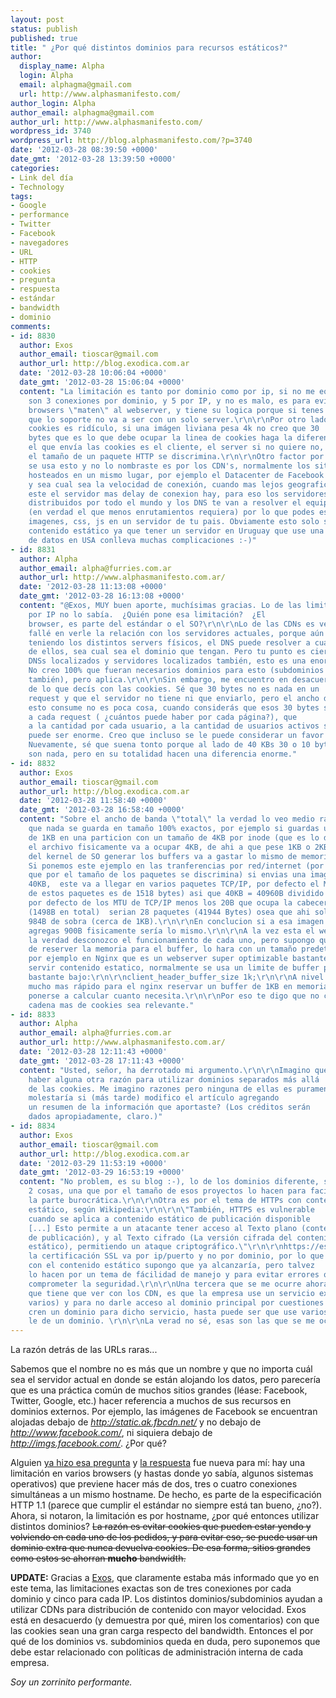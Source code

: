 ```yaml
---
layout: post
status: publish
published: true
title: " ¿Por qué distintos dominios para recursos estáticos?"
author:
  display_name: Alpha
  login: Alpha
  email: alphagma@gmail.com
  url: http://www.alphasmanifesto.com/
author_login: Alpha
author_email: alphagma@gmail.com
author_url: http://www.alphasmanifesto.com/
wordpress_id: 3740
wordpress_url: http://blog.alphasmanifesto.com/?p=3740
date: '2012-03-28 08:39:50 +0000'
date_gmt: '2012-03-28 13:39:50 +0000'
categories:
- Link del día
- Technology
tags:
- Google
- performance
- Twitter
- Facebook
- navegadores
- URL
- HTTP
- cookies
- pregunta
- respuesta
- estándar
- bandwidth
- dominio
comments:
- id: 8830
  author: Exos
  author_email: tioscar@gmail.com
  author_url: http://blog.exodica.com.ar
  date: '2012-03-28 10:06:04 +0000'
  date_gmt: '2012-03-28 15:06:04 +0000'
  content: "La limitación es tanto por dominio como por ip, si no me equivoco
    son 3 conexiones por dominio, y 5 por IP, y no es malo, es para evitar que los
    browsers \"maten\" al webserver, y tiene su logica porque si tenes una infraestructura
    que lo soporte no va a ser con un solo server.\r\n\r\nPor otro lado lo de las
    cookies es ridículo, si una imágen liviana pesa 4k no creo que 30
    bytes que es lo que debe ocupar la linea de cookies haga la diferencia, de hecho
    el que envía las cookies es el cliente, el server si no quiere no, y por
    el tamaño de un paquete HTTP se discrimina.\r\n\r\nOtro factor por lo que
    se usa esto y no lo nombraste es por los CDN's, normalmente los sitios se encuentran
    hosteados en un mismo lugar, por ejemplo el Datacenter de Facebook queda en USA
    y sea cual sea la velocidad de conexión, cuando mas lejos geograficamente
    este el servidor mas delay de conexion hay, para eso los servidores CDN estan
    distribuidos por todo el mundo y los DNS te van a resolver el equipo mas cercano
    (en verdad el que menos enrutamientos requiera) por lo que podes estar consutando
    imagenes, css, js en un servidor de tu pais. Obviamente esto solo se usa para
    contenido estático ya que tener un servidor en Uruguay que use una base
    de datos en USA conlleva muchas complicaciones :-)"
- id: 8831
  author: Alpha
  author_email: alpha@furries.com.ar
  author_url: http://www.alphasmanifesto.com.ar/
  date: '2012-03-28 11:13:08 +0000'
  date_gmt: '2012-03-28 16:13:08 +0000'
  content: "@Exos, MUY buen aporte, muchísimas gracias. Lo de las limitaciones
    por IP no lo sabía.  ¿Quién pone esa limitación?  ¿El
    browser, es parte del estándar o el SO?\r\n\r\nLo de las CDNs es verdad,
    fallé en verle la relación con los servidores actuales, porque aún
    teniendo los distintos servers físicos, el DNS puede resolver a cualquiera
    de ellos, sea cual sea el dominio que tengan. Pero tu punto es cierto: teniendo
    DNSs localizados y servidores localizados también, esto es una enorme ganancia.
    No creo 100% que fueran necesarios dominios para esto (subdominios servían
    también), pero aplica.\r\n\r\nSin embargo, me encuentro en desacuerdo respecto
    de lo que decís con las cookies. Sé que 30 bytes no es nada en un
    request y que el servidor no tiene ni que enviarlo, pero el ancho de banda que
    esto consume no es poca cosa, cuando considerás que esos 30 bytes se suman
    a cada request ( ¿cuántos puede haber por cada página?), que
    a la cantidad por cada usuario, a la cantidad de usuarios activos simultáneos
    puede ser enorme. Creo que incluso se le puede considerar un favor a los ISPs.
    Nuevamente, sé que suena tonto porque al lado de 40 KBs 30 o 10 bytes no
    son nada, pero en su totalidad hacen una diferencia enorme."
- id: 8832
  author: Exos
  author_email: tioscar@gmail.com
  author_url: http://blog.exodica.com.ar
  date: '2012-03-28 11:58:40 +0000'
  date_gmt: '2012-03-28 16:58:40 +0000'
  content: "Sobre el ancho de banda \"total\" la verdad lo veo medio ralativo, ya
    que nada se guarda en tamaño 100% exactos, por ejemplo si guardas un archivo
    de 1KB en una particion con un tamaño de 4KB por inode (que es lo default)
    el archivo fisicamente va a ocupar 4KB, de ahi a que pese 1KB o 2KB a la hora
    del kernel de SO generar los buffers va a gastar lo mismo de memoria/transferencia.
    Si ponemos este ejemplo en las tranferencias por red/internet (por eso te comente
    que por el tamaño de los paquetes se discrimina) si envias una imagen de
    40KB,  este va a llegar en varios paquetes TCP/IP, por defecto el MTU (tamaño
    de estos paquetes es de 1518 bytes) asi que 40KB = 40960B dividido el tamaño
    por defecto de los MTU de TCP/IP menos los 20B que ocupa la cabecera del paquete
    (1498B en total)  serian 28 paquetes (41944 Bytes) osea que ahi solo ya tenes
    984B de sobra (cerca de 1KB).\r\n\r\nEn conclucion si a esa imagen de 40KB le
    agregas 900B fisicamente sería lo mismo.\r\n\r\nA la vez esta el webserver,
    la verdad desconozco el funcionamiento de cada uno, pero supongo que a la hora
    de reserver la memoria para el buffer, lo hara con un tamaño predeterminado,
    por ejemplo en Nginx que es un webserver super optimizable bastante usado para
    servir contenido estatico, normalmente se usa un limite de buffer para el header
    bastante bajo:\r\n\r\nclient_header_buffer_size 1k;\r\n\r\nA nivel proceso es
    mucho mas rápido para el nginx reservar un buffer de 1KB en memoria que
    ponerse a calcular cuanto necesita.\r\n\r\nPor eso te digo que no creo que una
    cadena mas de cookies sea relevante."
- id: 8833
  author: Alpha
  author_email: alpha@furries.com.ar
  author_url: http://www.alphasmanifesto.com.ar/
  date: '2012-03-28 12:11:43 +0000'
  date_gmt: '2012-03-28 17:11:43 +0000'
  content: "Usted, señor, ha derrotado mi argumento.\r\n\r\nImagino que debe
    haber alguna otra razón para utilizar dominios separados más allá
    de las cookies. Me imagino razones pero ninguna de ellas es puramente técnica.\r\n\r\n ¿Te
    molestaría si (más tarde) modifico el artículo agregando
    un resumen de la información que aportaste? (Los créditos serán
    dados apropiadamente, claro.)"
- id: 8834
  author: Exos
  author_email: tioscar@gmail.com
  author_url: http://blog.exodica.com.ar
  date: '2012-03-29 11:53:19 +0000'
  date_gmt: '2012-03-29 16:53:19 +0000'
  content: "No problem, es su blog :-), lo de los dominios diferente, se me ocurren
    2 cosas, una que por el tamaño de esos proyectos lo hacen para facilitar
    la parte burocrática.\r\n\r\nOtra es por el tema de HTTPs con contenido
    estático, según Wikipedia:\r\n\r\n\"También, HTTPS es vulnerable
    cuando se aplica a contenido estático de publicación disponible
    [...] Esto permite a un atacante tener acceso al Texto plano (contenido estático
    de publicación), y al Texto cifrado (La versión cifrada del contenido
    estático), permitiendo un ataque criptográfico.\"\r\n\r\nhttps://es.wikipedia.org/wiki/Hypertext_Transfer_Protocol_Secure#Limitaciones\r\n\r\nAunque
    la certificación SSL va por ip/puerto y no por dominio, por lo que un subdominio
    con el contenido estático supongo que ya alcanzaría, pero talvez
    lo hacen por un tema de fácilidad de manejo y para evitar errores que puedan
    comprometer la seguridad.\r\n\r\nUna tercera que se me ocurre ahora al vuelo,
    que tiene que ver con los CDN, es que la empresa use un servicio externo (hay
    varios) y para no darle acceso al dominio principal por cuestiones de seguridad,
    cren un dominio para dicho servicio, hasta puede ser que use varios y a cada uno
    le de un dominio. \r\n\r\nLa verad no sé, esas son las que se me ocurren."
---
```

La razón detrás de las URLs raras...


Sabemos que el nombre no es más que un nombre y que no importa cuál sea el servidor actual en donde se están alojando los datos, pero parecería que es una práctica común de muchos sitios grandes (léase: Facebook, Twitter, Google, etc.) hacer referencia a muchos de sus recursos en dominios externos. Por ejemplo, las imágenes de Facebook se encuentran alojadas debajo de _http://static.ak.fbcdn.net/_ y no debajo de _http://www.facebook.com/_, ni siquiera debajo de _http://imgs.facebook.com/_.  ¿Por qué?

Alguien <a href="http://webmasters.stackexchange.com/questions/26753/why-do-big-sites-host-their-images-css-on-external-domains">ya hizo esa pregunta</a> y <a href="http://webmasters.stackexchange.com/a/26757/9403">la respuesta</a> fue nueva para mí: hay una limitación en varios browsers (y hastas donde yo sabía, algunos sistemas operativos) que previene hacer más de dos, tres o cuatro conexiones simultáneas a un mismo hostname. De hecho, es parte de la especificación HTTP 1.1 (parece que cumplir el estándar no siempre está tan bueno,  ¿no?). Ahora, si notaron, la limitación es por hostname,  ¿por qué entonces utilizar distintos dominios? <del>La razón es evitar cookies que pueden estar yendo y volviendo en cada uno de los pedidos, y para evitar eso, se puede usar un dominio extra que nunca devuelva cookies. De esa forma, sitios grandes como estos se ahorran **mucho** bandwidth.</del>

**UPDATE:** Gracias a <a href="http://blog.exodica.com.ar/">Exos</a>, que claramente estaba más informado que yo en este tema, las limitaciones exactas son de tres conexiones por cada dominio y cinco para cada IP. Los distintos dominios/subdominios ayudan a utilizar CDNs para distribución de contenido con mayor velocidad. Exos está en desacuerdo (y demuestra por qué, miren los comentarios) con que las cookies sean una gran carga respecto del bandwidth. Entonces el por qué de los dominios vs. subdominios queda en duda, pero suponemos que debe estar relacionado con políticas de administración interna de cada empresa.

_Soy un zorrinito performante._

